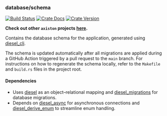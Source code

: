 ### database/schema

[![Build Status][action-badge]][action-url]
[![Crate Docs][docs-badge]][docs-url]
[![Crate Version][crates-badge]][crates-url]

[action-badge]: https://img.shields.io/github/actions/workflow/status/axiston/axiston/build.yaml?branch=main&label=build&logo=github&style=flat-square
[action-url]: https://github.com/axiston/axiston/actions/workflows/build.yaml
[crates-badge]: https://img.shields.io/crates/v/axiston-db-schema.svg?logo=rust&style=flat-square
[crates-url]: https://crates.io/crates/axiston-db-schema
[docs-badge]: https://img.shields.io/docsrs/axiston-db-schema?logo=Docs.rs&style=flat-square
[docs-url]: http://docs.rs/axiston-db-schema

**Check out other `axiston` projects [here](https://github.com/axiston).**

Contains the database schema for the application, generated using
[diesel_cli][diesel_cli].

The schema is updated automatically after all migrations are applied during a
GitHub Action triggered by a pull request to the `main` branch. For instructions
on how to regenerate the schema locally, refer to the `Makefile` and `build.rs`
files in the project root.

[diesel_cli]: https://crates.io/crates/diesel_cli

#### Dependencies

- Uses [diesel][diesel] as an object–relational mapping and
  [diesel_migrations][diesel_migrations] for database migrations.
- Depends on [diesel_async][diesel_async] for asynchronous connections and
  [diesel_derive_enum][diesel_derive_enum] to streamline enum handling.

[diesel]: https://crates.io/crates/diesel
[diesel_migrations]: https://crates.io/crates/diesel_migrations
[diesel_async]: https://crates.io/crates/diesel-async/
[diesel_derive_enum]: https://crates.io/crates/diesel-derive-enum
